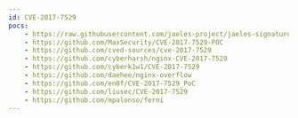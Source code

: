 ```yaml
---
id: CVE-2017-7529
pocs:
    - https://raw.githubusercontent.com/jaeles-project/jaeles-signatures/master/cves/nginx-remote-integer-overflow-cve-2017-7529.yaml
    - https://github.com/MaxSecurity/CVE-2017-7529-POC
    - https://github.com/cved-sources/cve-2017-7529
    - https://github.com/cyberharsh/nginx-CVE-2017-7529
    - https://github.com/cyberk1w1/CVE-2017-7529
    - https://github.com/daehee/nginx-overflow
    - https://github.com/en0f/CVE-2017-7529_PoC
    - https://github.com/liusec/CVE-2017-7529
    - https://github.com/mpalonso/ferni
---
```

